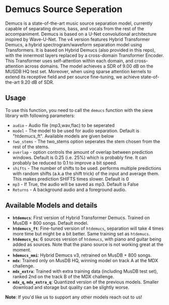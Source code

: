 # Demucs Source Seperation

Demucs is a state-of-the-art music source separation model, currently capable of separating drums, bass, and vocals from the rest of the accompaniment. Demucs is based on a U-Net convolutional architecture inspired by Wave-U-Net. The v4 version features Hybrid Transformer Demucs, a hybrid spectrogram/waveform separation model using Transformers. It is based on Hybrid Demucs (also provided in this repo), with the innermost layers replaced by a cross-domain Transformer Encoder. This Transformer uses self-attention within each domain, and cross-attention across domains. The model achieves a SDR of 9.00 dB on the MUSDB HQ test set. Moreover, when using sparse attention kernels to extend its receptive field and per source fine-tuning, we achieve state-of-the-art 9.20 dB of SDR.


## Usage

To use this function, you need to call the `demucs` function with the sieve library with following parameters:

* `audio` -  Audio file (mp3,wav,flac) to be seperated
* `model` - The model to be used for audio separation. Default is "htdemucs_ft". Available models are given below
* `two_stems` - The two_stems option seperates the stem chosen from the rest of the stems. 
* `overlap` -  option controls the amount of overlap between prediction windows. Default is 0.25 (i.e. 25%) which is probably fine. It can probably be reduced to 0.1 to improve a bit speed.
* `shifts` - The number of shifts to be used. performs multiple predictions with random shifts (a.k.a the shift trick) of the input and average them. This makes prediction SHIFTS times slower. Default is 0
* `mp3` - If True, the audio will be saved as mp3. Default is False
* `Returns` - A background audio and a foreground audio.


## Available Models and details
- **`htdemucs`**: First version of Hybrid Transformer Demucs. Trained on MusDB + 800 songs. Default model.
- **`htdemucs_ft`**: Fine-tuned version of `htdemucs`, separation will take 4 times more time but might be a bit better. Same training set as `htdemucs`.
- **`htdemucs_6s`**: 6 sources version of `htdemucs`, with piano and guitar being added as sources. Note that the piano source is not working great at the moment.
- **`hdemucs_mmi`**: Hybrid Demucs v3, retrained on MusDB + 800 songs.
- **`mdx`**: Trained only on MusDB HQ, winning model on track A at the MDX challenge.
- **`mdx_extra`**: Trained with extra training data (including MusDB test set), ranked 2nd on the track B of the MDX challenge.
- **`mdx_q`, `mdx_extra_q`**: Quantized version of the previous models. Smaller download and storage but quality can be slightly worse.

**Note**: If you'd like us to support any other models reach out to us!